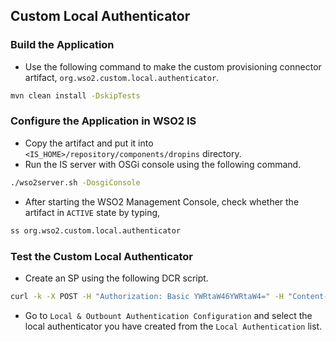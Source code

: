 ## Custom Local Authenticator

### Build the Application
- Use the following command to make the custom provisioning connector artifact, `org.wso2.custom.local.authenticator`.
```bash
mvn clean install -DskipTests
```

### Configure the Application in WSO2 IS
- Copy the artifact and put it into `<IS_HOME>/repository/components/dropins` directory.
- Run the IS server with OSGi console using the following command.
```bash
./wso2server.sh -DosgiConsole
```
- After starting the WSO2 Management Console, check whether the artifact in `ACTIVE` state by typing,
```bash
ss org.wso2.custom.local.authenticator
```

### Test the Custom Local Authenticator
- Create an SP using the following DCR script.
```bash
curl -k -X POST -H "Authorization: Basic YWRtaW46YWRtaW4=" -H "Content-Type: application/json" -d '{"client_name": "playground_2","grant_types": ["authorization_code","password"], "redirect_uris": ["http://localhost:8080/playground2/oauth2client"],"ext_param_client_id":"provided_client_id0001","ext_param_client_secret":"provided_client_secret0001" }' "https://localhost:9443/api/identity/oauth2/dcr/v1.1/register"
```
- Go to `Local & Outbount Authentication Configuration` and select the local authenticator you have created from the `Local Authentication` list.